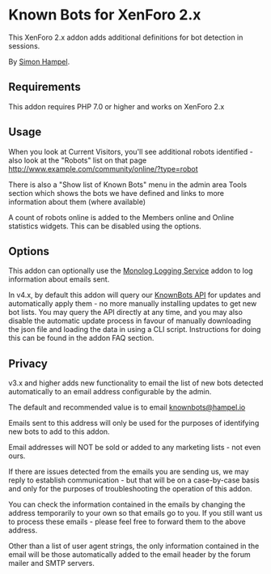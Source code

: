 Known Bots for XenForo 2.x
==========================

This XenForo 2.x addon adds additional definitions for bot detection in sessions.

By [Simon Hampel](https://twitter.com/SimonHampel).

Requirements
------------

This addon requires PHP 7.0 or higher and works on XenForo 2.x

Usage
-----

When you look at Current Visitors, you'll see additional robots identified - also look at the "Robots" list on that page
 http://www.example.com/community/online/?type=robot
 
There is also a "Show list of Known Bots" menu in the admin area Tools section which shows the bots we have defined and
links to more information about them (where available)

A count of robots online is added to the Members online and Online statistics widgets. This can be disabled using the
options.

Options
-------

This addon can optionally use the [Monolog Logging Service](https://xenforo.com/community/resources/monolog-logging-service.6080/)
addon to log information about emails sent.

In v4.x, by default this addon will query our [KnownBots API](https://knownbots.hampel.io/api/bots) for updates and 
automatically apply them - no more manually installing updates to get new bot lists. You may query the API directly at 
any time, and you may also disable the automatic update process in favour of manually downloading the json file and
loading the data in using a CLI script. Instructions for doing this can be found in the addon FAQ section.  

Privacy
-------

v3.x and higher adds new functionality to email the list of new bots detected automatically to an email address 
configurable by the admin.

The default and recommended value is to email knownbots@hampel.io

Emails sent to this address will only be used for the purposes of identifying new bots to add to this addon.

Email addresses will NOT be sold or added to any marketing lists - not even ours.

If there are issues detected from the emails you are sending us, we may reply to establish communication - but that will
be on a case-by-case basis and only for the purposes of troubleshooting the operation of this addon.

You can check the information contained in the emails by changing the address temporarily to your own so that emails go
to you. If you still want us to process these emails - please feel free to forward them to the above address.

Other than a list of user agent strings, the only information contained in the email will be those automatically added 
to the email header by the forum mailer and SMTP servers.
